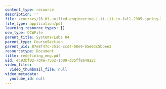 ```yaml
---
content_type: resource
description: ''
file: /courses/16-01-unified-engineering-i-ii-iii-iv-fall-2005-spring-2006/ec93bf027d4e75021b09d35ff8a4922c_redefining_eng.pdf
file_type: application/pdf
learning_resource_types: []
ocw_type: OCWFile
parent_title: Systems/Labs 04
parent_type: CourseSection
parent_uid: 87e8f47c-351c-ccd4-50e9-b5e03c5bbee2
resourcetype: Document
title: redefining_eng.pdf
uid: ec93bf02-7d4e-7502-1b09-d35ff8a4922c
video_files:
  video_thumbnail_file: null
video_metadata:
  youtube_id: null
---
```

